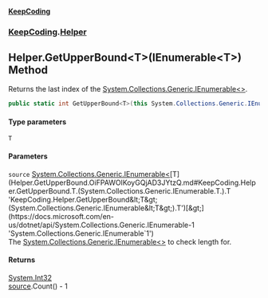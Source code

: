 #### [KeepCoding](index.md 'index')
### [KeepCoding](KeepCoding.md 'KeepCoding').[Helper](Helper.md 'KeepCoding.Helper')
## Helper.GetUpperBound&lt;T&gt;(IEnumerable&lt;T&gt;) Method
Returns the last index of the [System.Collections.Generic.IEnumerable&lt;&gt;](https://docs.microsoft.com/en-us/dotnet/api/System.Collections.Generic.IEnumerable-1 'System.Collections.Generic.IEnumerable`1').  
```csharp
public static int GetUpperBound<T>(this System.Collections.Generic.IEnumerable<T> source);
```
#### Type parameters
<a name='KeepCoding.Helper.GetUpperBound.T.(System.Collections.Generic.IEnumerable.T.).T'></a>
`T`  
  
#### Parameters
<a name='KeepCoding.Helper.GetUpperBound.T.(System.Collections.Generic.IEnumerable.T.).source'></a>
`source` [System.Collections.Generic.IEnumerable&lt;](https://docs.microsoft.com/en-us/dotnet/api/System.Collections.Generic.IEnumerable-1 'System.Collections.Generic.IEnumerable`1')[T](Helper.GetUpperBound.OiFPAWOlKoyGQjAD3JYtzQ.md#KeepCoding.Helper.GetUpperBound.T.(System.Collections.Generic.IEnumerable.T.).T 'KeepCoding.Helper.GetUpperBound&lt;T&gt;(System.Collections.Generic.IEnumerable&lt;T&gt;).T')[&gt;](https://docs.microsoft.com/en-us/dotnet/api/System.Collections.Generic.IEnumerable-1 'System.Collections.Generic.IEnumerable`1')  
The [System.Collections.Generic.IEnumerable&lt;&gt;](https://docs.microsoft.com/en-us/dotnet/api/System.Collections.Generic.IEnumerable-1 'System.Collections.Generic.IEnumerable`1') to check length for.
  
#### Returns
[System.Int32](https://docs.microsoft.com/en-us/dotnet/api/System.Int32 'System.Int32')  
[source](Helper.GetUpperBound.OiFPAWOlKoyGQjAD3JYtzQ.md#KeepCoding.Helper.GetUpperBound.T.(System.Collections.Generic.IEnumerable.T.).source 'KeepCoding.Helper.GetUpperBound&lt;T&gt;(System.Collections.Generic.IEnumerable&lt;T&gt;).source').Count() - 1
